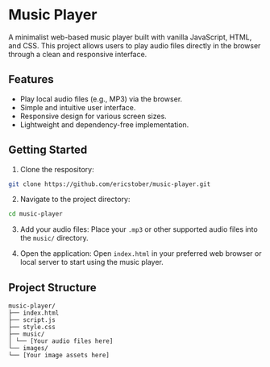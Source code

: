 # Music Player

A minimalist web-based music player built with vanilla JavaScript, HTML, and CSS. This project allows users to play audio files directly in the browser through a clean and responsive interface.

## Features

- Play local audio files (e.g., MP3) via the browser.
- Simple and intuitive user interface.
- Responsive design for various screen sizes.
- Lightweight and dependency-free implementation.

## Getting Started

1. Clone the respository:

```bash
git clone https://github.com/ericstober/music-player.git
```

2. Navigate to the project directory:

```bash
cd music-player
```

3. Add your audio files:
   Place your `.mp3` or other supported audio files into the `music/` directory.

4. Open the application:
   Open `index.html` in your preferred web browser or local server to start using the music player.

## Project Structure

```
music-player/
├── index.html
├── script.js
├── style.css
├── music/
│ └── [Your audio files here]
└── images/
└── [Your image assets here]
```
